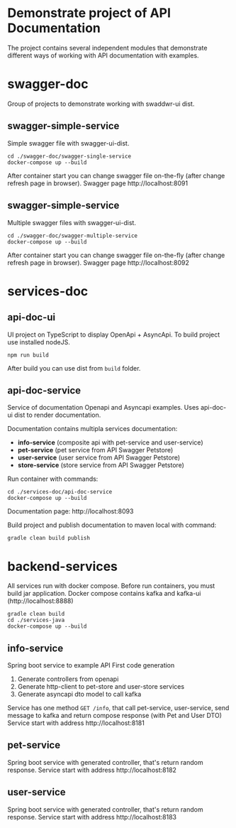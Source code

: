 # Demonstrate project of API Documentation

The project contains several independent modules that demonstrate different ways of working with API documentation with examples.



# swagger-doc
Group of projects to demonstrate working with swaddwr-ui dist. 


## swagger-simple-service
Simple swagger file with swagger-ui-dist.
```
cd ./swagger-doc/swagger-single-service
docker-compose up --build
```
After container start you can change swagger file on-the-fly (after change refresh page in browser).
Swagger page http://localhost:8091


## swagger-simple-service
Multiple swagger files with swagger-ui-dist.
```
cd ./swagger-doc/swagger-multiple-service
docker-compose up --build
```
After container start you can change swagger file on-the-fly (after change refresh page in browser).
Swagger page http://localhost:8092


# services-doc

## api-doc-ui
UI project on TypeScript to display OpenApi + AsyncApi. To build project use installed nodeJS.
```
npm run build
```
After build you can use dist from `build` folder.


## api-doc-service
Service of documentation Openapi and Asyncapi examples.
Uses api-doc-ui dist to render documentation.

Documentation contains multipla services documentation:

- **info-service** (composite api with pet-service and user-service)
- **pet-service** (pet service from API Swagger Petstore)
- **user-service**  (user service from API Swagger Petstore)
- **store-service**  (store service from API Swagger Petstore)

Run container with commands:
```
cd ./services-doc/api-doc-service
docker-compose up --build
```
Documentation page: http://localhost:8093

Build project and publish documentation to maven local with command:
```
gradle clean build publish
```

# backend-services

All services run with docker compose. Before run containers, you must build jar application.
Docker compose contains kafka and kafka-ui (http://localhost:8888)

```
gradle clean build
cd ./services-java
docker-compose up --build
```

## info-service
Spring boot service to example API First code generation
1. Generate controllers from openapi
2. Generate http-client to pet-store and user-store services
3. Generate asyncapi dto model to call kafka

Service has one method `GET /info`, that call pet-service, user-service, send message to kafka and return compose response (with Pet and User DTO)
Service start with address http://localhost:8181

## pet-service
Spring boot service with generated controller, that's return random response.
Service start with address http://localhost:8182

## user-service
Spring boot service with generated controller, that's return random response.
Service start with address http://localhost:8183

